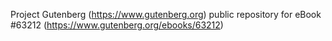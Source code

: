 Project Gutenberg (https://www.gutenberg.org) public repository for
eBook #63212 (https://www.gutenberg.org/ebooks/63212)
